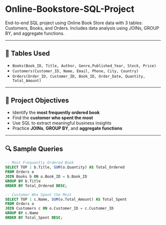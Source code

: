 # Online-Bookstore-SQL-Project
End-to-end SQL project using Online Book Store data with 3 tables: Customers, Books, and Orders. Includes data analysis using JOINs, GROUP BY, and aggregate functions.

---

## 🧩 Tables Used

- `Books(Book_ID, Title, Author, Genre,Published_Year, Stock, Price)`
- `Customers(Customer_ID, Name, Email, Phone, City, Country)`
- `Orders(Order_ID, Customer_ID, Book_ID, Order_Date, Quantity, Total_Amount)`

---

## 🧠 Project Objectives

- Identify the **most frequently ordered book**
- Find the **customer who spent the most**
- Use SQL to extract meaningful business insights
- Practice **JOINs**, **GROUP BY**, and **aggregate functions**

---

## 🔍 Sample Queries

```sql
-- Most Frequently Ordered Book
SELECT TOP 1 b.Title, SUM(o.Quantity) AS Total_Ordered
FROM Orders o
JOIN Books b ON o.Book_ID = b.Book_ID
GROUP BY b.Title
ORDER BY Total_Ordered DESC;

-- Customer Who Spent the Most
SELECT TOP 1 c.Name, SUM(o.Total_Amount) AS Total_Spent
FROM Orders o
JOIN Customers c ON o.Customer_ID = c.Customer_ID
GROUP BY c.Name
ORDER BY Total_Spent DESC;
